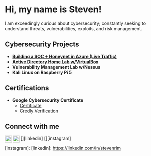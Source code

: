 <h1>Hi, my name is Steven!</h1>
I am exceedingly curious about cybersecurity; constantly seeking to understand threats, vulnerabilities, exploits, and risk management.  

<h2>Cybersecurity Projects</h2>

- <b>[Building a SOC + Honeynet in Azure (Live Traffic)](https://github.com/stevenrim/honeynet)</b>
- <b>[Active Directory Home Lab w/VirtualBox](https://github.com/stevenrim/activedirectory)</b>
- <b>Vulnerability Management Lab w/Nessus</b>
- <b>Kali Linux on Raspberry Pi 5</b>

<h2>Certifications</h2>

- <b>Google Cybersecurity Certificate</b>
  - [Certificate](https://www.coursera.org/account/accomplishments/specialization/certificate/SP8CUMT37QPG)
  - [Credly Verification](https://www.credly.com/badges/c5dc51ac-beae-45ef-b27b-a060075191e3/print)


<h2>Connect with me</h2>

[<img align="left" alt="StevenRim | LinkedIn" width="22px" src="https://cdn.jsdelivr.net/npm/simple-icons@v3/icons/linkedin.svg" />][linkedin]
[<img align="left" alt="StevenRim | Instagram" width="22px" src="https://cdn.jsdelivr.net/npm/simple-icons@v3/icons/instagram.svg" />][instagram]

[instagram]: 
[linkedin]: https://linkedin.com/in/stevenrim

